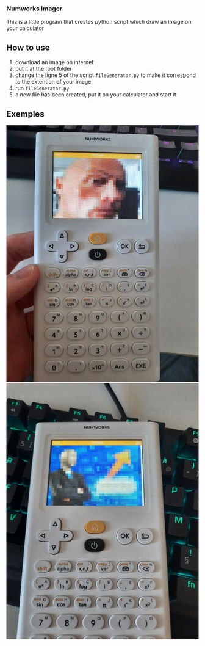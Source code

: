 ### Numworks Imager
This is a little program that creates python script which draw an image on your calculator

## How to use
1. download an image on internet
2. put it at the root folder 
3. change the ligne 5 of the script `fileGenerator.py` to make it correspond to the extention of your image
4. run `fileGenerator.py`
5. a new file has been created, put it on your calculator and start it

## Exemples 
![alt text](./demo1.jpg)
![alt text](./demo2.jpg)